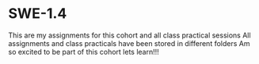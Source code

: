 # SWE-1.4
This are my assignments for this cohort and all class practical sessions
All assignments and class practicals have been stored in different folders
Am so excited to be part of this cohort
lets learn!!!